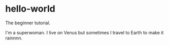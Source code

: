 # hello-world

The beginner tutorial.

I'm a superwoman. I live on Venus but sometimes I travel to Earth to make it rainnnn.
